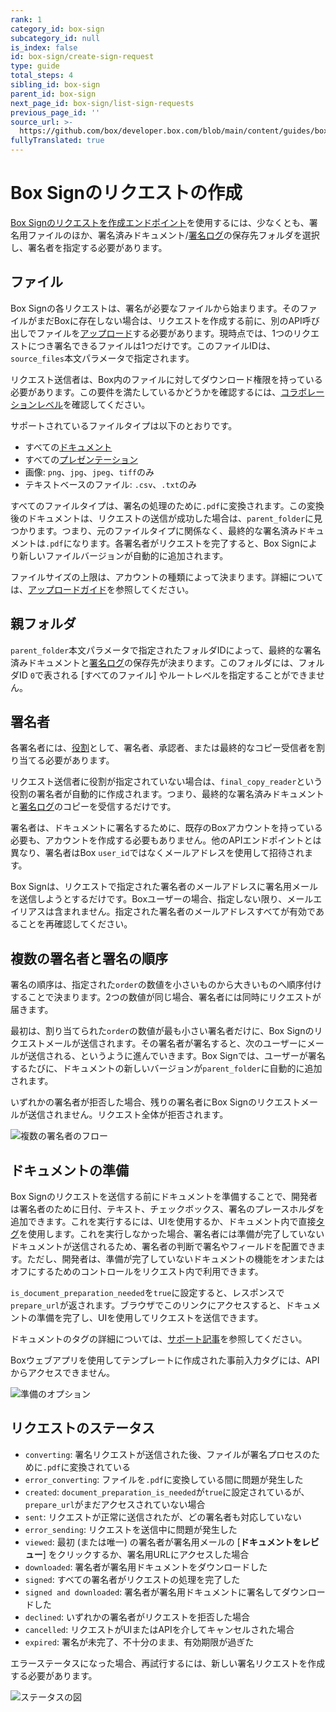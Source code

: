 ```yaml
---
rank: 1
category_id: box-sign
subcategory_id: null
is_index: false
id: box-sign/create-sign-request
type: guide
total_steps: 4
sibling_id: box-sign
parent_id: box-sign
next_page_id: box-sign/list-sign-requests
previous_page_id: ''
source_url: >-
  https://github.com/box/developer.box.com/blob/main/content/guides/box-sign/create-sign-request.md
fullyTranslated: true
---
```

# Box Signのリクエストの作成

[Box Signのリクエストを作成エンドポイント][create]を使用するには、少なくとも、署名用ファイルのほか、署名済みドキュメント/[署名ログ][log]の保存先フォルダを選択し、署名者を指定する必要があります。

<Samples id="post_sign_requests">

</Samples>

## ファイル

Box Signの各リクエストは、署名が必要なファイルから始まります。そのファイルがまだBoxに存在しない場合は、リクエストを作成する前に、別のAPI呼び出しでファイルを[アップロード][upload]する必要があります。現時点では、1つのリクエストにつき署名できるファイルは1つだけです。このファイルIDは、`source_files`本文パラメータで指定されます。

<Message type="warning">

リクエスト送信者は、Box内のファイルに対してダウンロード権限を持っている必要があります。この要件を満たしているかどうかを確認するには、[コラボレーションレベル][collab]を確認してください。

</Message>

サポートされているファイルタイプは以下のとおりです。

* すべての[ドキュメント][documents]
* すべての[プレゼンテーション][presentations]
* 画像: `png`、`jpg`、`jpeg`、`tiff`のみ
* テキストベースのファイル: `.csv`、`.txt`のみ

すべてのファイルタイプは、署名の処理のために`.pdf`に変換されます。この変換後のドキュメントは、リクエストの送信が成功した場合は、`parent_folder`に見つかります。つまり、元のファイルタイプに関係なく、最終的な署名済みドキュメントは`.pdf`になります。各署名者がリクエストを完了すると、Box Signにより新しいファイルバージョンが自動的に追加されます。

ファイルサイズの上限は、アカウントの種類によって決まります。詳細については、[アップロードガイド][uploads]を参照してください。 

## 親フォルダ

`parent_folder`本文パラメータで指定されたフォルダIDによって、最終的な署名済みドキュメントと[署名ログ][log]の保存先が決まります。このフォルダには、フォルダID `0`で表される \[すべてのファイル] やルートレベルを指定することができません。 

## 署名者

各署名者には、[役割][role]として、署名者、承認者、または最終的なコピー受信者を割り当てる必要があります。

リクエスト送信者に役割が指定されていない場合は、`final_copy_reader`という役割の署名者が自動的に作成されます。つまり、最終的な署名済みドキュメントと[署名ログ][log]のコピーを受信するだけです。

署名者は、ドキュメントに署名するために、既存のBoxアカウントを持っている必要も、アカウントを作成する必要もありません。他のAPIエンドポイントとは異なり、署名者はBox `user_id`ではなくメールアドレスを使用して招待されます。 

<Message type="warning">

Box Signは、リクエストで指定された署名者のメールアドレスに署名用メールを送信しようとするだけです。Boxユーザーの場合、指定しない限り、メールエイリアスは含まれません。指定された署名者のメールアドレスすべてが有効であることを再確認してください。

</Message>

## 複数の署名者と署名の順序

署名の順序は、指定された`order`の数値を小さいものから大きいものへ順序付けすることで決まります。2つの数値が同じ場合、署名者には同時にリクエストが届きます。

最初は、割り当てられた`order`の数値が最も小さい署名者だけに、Box Signのリクエストメールが送信されます。その署名者が署名すると、次のユーザーにメールが送信される、というように進んでいきます。Box Signでは、ユーザーが署名するたびに、ドキュメントの新しいバージョンが`parent_folder`に自動的に追加されます。  

いずれかの署名者が拒否した場合、残りの署名者にBox Signのリクエストメールが送信されません。リクエスト全体が拒否されます。

<ImageFrame border center shadow>

![複数の署名者のフロー](images/multiple_signer_flow.png)

</ImageFrame>

## ドキュメントの準備

Box Signのリクエストを送信する前にドキュメントを準備することで、開発者は署名者のために日付、テキスト、チェックボックス、署名のプレースホルダを追加できます。これを実行するには、UIを使用するか、ドキュメント内で直接[タグ][tags]を使用します。これを実行しなかった場合、署名者には準備が完了していないドキュメントが送信されるため、署名者の判断で署名やフィールドを配置できます。ただし、開発者は、準備が完了していないドキュメントの機能をオンまたはオフにするためのコントロールをリクエスト内で利用できます。

`is_document_preparation_needed`を`true`に設定すると、レスポンスで`prepare_url`が返されます。ブラウザでこのリンクにアクセスすると、ドキュメントの準備を完了し、UIを使用してリクエストを送信できます。

ドキュメントのタグの詳細については、[サポート記事][tags]を参照してください。

<Message type="warning">

Boxウェブアプリを使用してテンプレートに作成された事前入力タグには、APIからアクセスできません。

</Message>

<ImageFrame border center shadow>

![準備のオプション](images/prepare.png)

</ImageFrame>

## リクエストのステータス

* `converting`: 署名リクエストが送信された後、ファイルが署名プロセスのために`.pdf`に変換されている
* `error_converting`: ファイルを`.pdf`に変換している間に問題が発生した
* `created`: `document_preparation_is_needed`が`true`に設定されているが、`prepare_url`がまだアクセスされていない場合
* `sent`: リクエストが正常に送信されたが、どの署名者も対応していない
* `error_sending`: リクエストを送信中に問題が発生した
* `viewed`: 最初 (または唯一) の署名者が署名用メールの \[**ドキュメントをレビュー**] をクリックするか、署名用URLにアクセスした場合
* `downloaded`: 署名者が署名用ドキュメントをダウンロードした
* `signed`: すべての署名者がリクエストの処理を完了した
* `signed and downloaded`: 署名者が署名用ドキュメントに署名してダウンロードした
* `declined`: いずれかの署名者がリクエストを拒否した場合
* `cancelled`: リクエストがUIまたはAPIを介してキャンセルされた場合
* `expired`: 署名が未完了、不十分のまま、有効期限が過ぎた 

エラーステータスになった場合、再試行するには、新しい署名リクエストを作成する必要があります。

<ImageFrame border center shadow>

![ステータスの図](images/status.png)

</ImageFrame>

[upload]: e://post-files-content/

[documents]: g://representations/supported-file-types/#documents

[presentations]: g://representations/supported-file-types/#presentations

[uploads]: g://uploads/direct

[create]: e://post-sign-requests

<!-- i18n-enable localize-links -->

[tags]: https://support.box.com/hc/ja/articles/4404085855251-タグを使用したテンプレートの作成

[log]: https://support.box.com/hc/ja/articles/4404095202579-署名ログの確認

[role]: https://support.box.com/hc/ja/articles/4404105660947-署名者の役割

[collab]: https://support.box.com/hc/ja/articles/360044196413-コラボレータの権限レベルについて

<!-- i18n-disable localize-links -->
